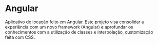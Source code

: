 # Angular

Aplicativo de locação feito em Angular. Este projeto visa consolidar a experiência com um novo framework (Angular) e aprofundar os conhecimentos com a utilização de classes e interpolação, customização feita com CSS.
